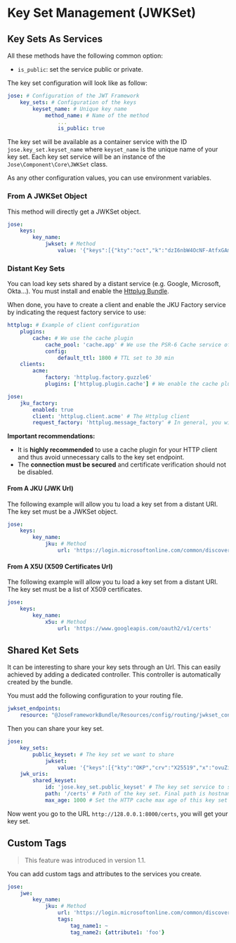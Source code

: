 # Key Set Management \(JWKSet\)

## Key Sets As Services

All these methods have the following common option:

* `is_public`: set the service public or private.

The key set configuration will look like as follow:

```yaml
jose: # Configuration of the JWT Framework
    key_sets: # Configuration of the keys
        keyset_name: # Unique key name
            method_name: # Name of the method
                ...
                is_public: true
```

The key set will be available as a container service with the ID `jose.key_set.keyset_name` where `keyset_name` is the unique name of your key set. Each key set service will be an instance of the `Jose\Component\Core\JWKSet` class.

As any other configuration values, you can use environment variables.

### From A JWKSet Object

This method will directly get a JWKSet object.

```yaml
jose:
    keys:
        key_name:
            jwkset: # Method
                value: '{"keys":[{"kty":"oct","k":"dzI6nbW4OcNF-AtfxGAmuyz7IpHRudBI0WgGjZWgaRJt6prBn3DARXgUR8NVwKhfL43QBIU2Un3AvCGCHRgY4TbEqhOi8-i98xxmCggNjde4oaW6wkJ2NgM3Ss9SOX9zS3lcVzdCMdum-RwVJ301kbin4UtGztuzJBeg5oVN00MGxjC2xWwyI0tgXVs-zJs5WlafCuGfX1HrVkIf5bvpE0MQCSjdJpSeVao6-RSTYDajZf7T88a2eVjeW31mMAg-jzAWfUrii61T_bYPJFOXW8kkRWoa1InLRdG6bKB9wQs9-VdXZP60Q4Yuj_WZ-lO7qV9AEFrUkkjpaDgZT86w2g"},{"kty":"oct","k":"bwIAv5Nn-fo8p4LCEvM4IR9eLXgzJRs8jXCLb3xR0tDJGiZ46KheO4ip6htFKyN2aqJqlNi9-7hB6I1aLLy1IRT9-vcBoCSGu977cNAUuRLkRp7vo8s6MsxhB8WvQBDRZghV7jIYaune-3vbE7iDU2AESr8BUtorckLoO9uW__fIabaa3hJMMQIHCzYQbJKZvlCRCKWMk2H_zuS4JeDFTvyZH1skJYF_TET1DrCZHMPicw-Yk3_m2P-ilC-yidPPoVzeU8Jj3tQ6gtX3975qiQW7pt2qbgjKAuq2wsz_9hxLBtMB5rQPafFoxop7O4BklvZ9-ECcK6dfI2CAx9_tjQ"}]}'
```

### Distant Key Sets

You can load key sets shared by a distant service \(e.g. Google, Microsoft, Okta...\). You must install and enable the [Httplug Bundle](http://docs.php-http.org/en/latest/integrations/symfony-bundle.html).

When done, you have to create a client and enable the JKU Factory service by indicating the request factory service to use:

```yaml
httplug: # Example of client configuration
    plugins:
        cache: # We use the cache plugin
            cache_pool: 'cache.app' # We use the PSR-6 Cache service of the application
            config:
                default_ttl: 1800 # TTL set to 30 min
    clients:
        acme:
            factory: 'httplug.factory.guzzle6'
            plugins: ['httplug.plugin.cache'] # We enable the cache plugin for that client.

jose:
    jku_factory:
        enabled: true
        client: 'httplug.client.acme' # The Httplug client
        request_factory: 'httplug.message_factory' # In general, you will use the same message factory as the one used by Httplug
```

**Important recommendations:**

* It is **highly recommended** to use a cache plugin for your HTTP client and thus avoid unnecessary calls to the key set endpoint.
* The **connection must be secured** and certificate verification should not be disabled.

#### From A JKU \(JWK Url\)

The following example will allow you tu load a key set from a distant URI. The key set must be a JWKSet object.

```yaml
jose:
    keys:
        key_name:
            jku: # Method
                url: 'https://login.microsoftonline.com/common/discovery/keys'
```

#### From A X5U \(X509 Certificates Url\)

The following example will allow you tu load a key set from a distant URI. The key set must be a list of X509 certificates.

```yaml
jose:
    keys:
        key_name:
            x5u: # Method
                url: 'https://www.googleapis.com/oauth2/v1/certs'
```

## Shared Ket Sets

It can be interesting to share your key sets through an Url. This can easily achieved by adding a dedicated controller. This controller is automatically created by the bundle.

You must add the following configuration to your routing file.

```yaml
jwkset_endpoints:
    resource: "@JoseFrameworkBundle/Resources/config/routing/jwkset_controller.yml"
```

Then you can share your key set.

```yaml
jose:
    key_sets:
        public_keyset: # The key set we want to share
            jwkset:
                value: '{"keys":[{"kty":"OKP","crv":"X25519","x":"ovuZiVcMXBN4r0VgCvJy_ChAsBv4YPJGC5w56PzndXY"},{"kty":"OKP","crv":"X25519","x":"4qyOJ4T9RkdciIn6LDxb2LdM1Ov-dtBSuj0jh6nCuyc"}]}'
    jwk_uris:
        shared_keyset:
            id: 'jose.key_set.public_keyset' # The key set service to share
            path: '/certs' # Path of the key set. Final path is hostname/route_prefix/path: https://www.foo.com/keys/certs
            max_age: 1000 # Set the HTTP cache max age of this key set
```

Now went you go to the URL `http://128.0.0.1:8000/certs`, you will get your key set.

## Custom Tags

> This feature was introduced in version 1.1.

You can add custom tags and attributes to the services you create.

```yaml
jose:
    jwe:
        key_name:
            jku: # Method
                url: 'https://login.microsoftonline.com/common/discovery/keys'
                tags:
                    tag_name1: ~
                    tag_name2: {attribute1: 'foo'}
```

